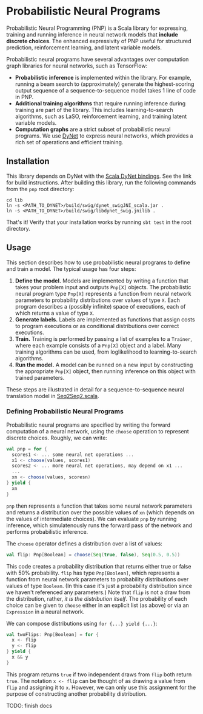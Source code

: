 # Probabilistic Neural Programs

Probabilistic Neural Programming (PNP) is a Scala library for
expressing, training and running inference in neural network models
that **include discrete choices**. The enhanced expressivity of PNP
useful for structured prediction, reinforcement learning, and latent
variable models.

Probabilistic neural programs have several advantages over computation
graph libraries for neural networks, such as TensorFlow:

* **Probabilistic inference** is implemented within the library. For
  example, running a beam search to (approximately) generate the
  highest-scoring output sequence of a sequence-to-sequence model
  takes 1 line of code in PNP.
* **Additional training algorithms** that require running inference
  during training are part of the library. This includes
  learning-to-search algorithms, such as LaSO, reinforcement learning,
  and training latent variable models.
* **Computation graphs** are a strict subset of probabilistic neural
  programs. We use [DyNet](https://github.com/clab/dynet) to express
  neural networks, which provides a rich set of operations and
  efficient training.

## Installation

This library depends on DyNet with the
[Scala DyNet bindings](https://github.com/allenai/dynet/tree/master/swig).
See the link for build instructions. After building this library, run
the following commands from the `pnp` root directory:

```
cd lib
ln -s <PATH_TO_DYNET>/build/swig/dynet_swigJNI_scala.jar .
ln -s <PATH_TO_DYNET>/build/swig/libdynet_swig.jnilib .
```

That's it! Verify that your installation works by running `sbt test`
in the root directory.

## Usage

This section describes how to use probabilistic neural programs to
define and train a model. The typical usage has four steps:

1. **Define the model.** Models are implemented by writing a function
   that takes your problem input and outputs `Pnp[X]` objects. The
   probabilistic neural program type `Pnp[X]` represents a function
   from neural network parameters to probability distributions over
   values of type `X`. Each program describes a (possibly infinite)
   space of executions, each of which returns a value of type `X`.
2. **Generate labels.** Labels are implemented as functions that assign
   costs to program executions or as conditional distributions over
   correct executions.
3. **Train.** Training is performed by passing a list of examples to a
   `Trainer`, where each example consists of a `Pnp[X]` object and a
   label. Many training algorithms can be used, from loglikelihood to
   learning-to-search algorithms.
4. **Run the model.** A model can be runned on a new input by
   constructing the appropriate `Pnp[X]` object, then running
   inference on this object with trained parameters.

These steps are illustrated in detail for a sequence-to-sequence
neural translation model in
[Seq2Seq2.scala](src/main/scala/org/allenai/pnp/examples/Seq2Seq.scala).

### Defining Probabilistic Neural Programs

Probabilistic neural programs are specified by writing the forward
computation of a neural network, using the `choose` operation to
represent discrete choices. Roughly, we can write: 

```scala
val pnp = for {
  scores1 <- ... some neural net operations ...
  x1 <- choose(values, scores1)
  scores2 <- ... more neural net operations, may depend on x1 ...
  ...
  xn <- choose(values, scoresn)
} yield {
  xn
}
```

`pnp` then represents a function that takes some neural network
parameters and returns a distribution over the possible values of `xn`
(which depends on the values of intermediate choices). We can evaluate
`pnp` by running inference, which simulatenously runs the forward pass
of the network and performs probabilistic inference.

The `choose` operator defines a distribution over a list of values:

```scala
val flip: Pnp[Boolean] = choose(Seq(true, false), Seq(0.5, 0.5))
```

This code creates a probability distribution that returns either true
or false with 50% probability. `flip` has type `Pnp[Boolean]`, which
represents a function from neural network parameters to probability
distributions over values of type `Boolean`. (In this case it's just a
probability distribution since we haven't referenced any parameters.)
Note that `flip` is not a draw from the distribution, rather, *it is
the distribution itself*. The probability of each choice can be given
to `choose` either in an explicit list (as above) or via an
`Expression` in a neural network.

We can compose distributions using `for {...} yield {...}`:

```scala
val twoFlips: Pnp[Boolean] = for {
  x <- flip
  y <- flip
} yield {
  x && y
}
```

This program returns `true` if two independent draws from `flip` both
return `true`. The notation `x <- flip` can be thought of as drawing a
value from `flip` and assigning it to `x`. However, we can only use
this assignment for the purpose of constructing another probability
distribution.

TODO: finish docs

